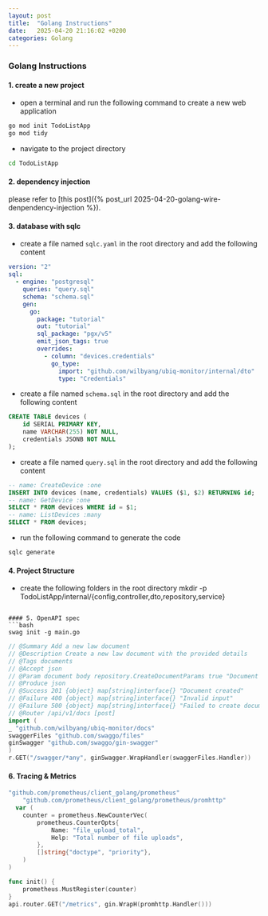 ```yaml
---
layout: post
title:  "Golang Instructions"
date:   2025-04-20 21:16:02 +0200
categories: Golang
---
```

### Golang Instructions
#### 1. create a new project
- open a terminal and run the following command to create a new web application
```bash
go mod init TodoListApp
go mod tidy
```
- navigate to the project directory
```bash
cd TodoListApp
```

#### 2. dependency injection

please refer to [this post]({% post_url 2025-04-20-golang-wire-denpendency-injection %}).

#### 3. database with sqlc
- create a file named `sqlc.yaml` in the root directory and add the following content

```yml
version: "2"
sql:
  - engine: "postgresql"
    queries: "query.sql"
    schema: "schema.sql"
    gen:
      go:
        package: "tutorial"
        out: "tutorial"
        sql_package: "pgx/v5"
        emit_json_tags: true
        overrides:
          - column: "devices.credentials"
            go_type:
              import: "github.com/wilbyang/ubiq-monitor/internal/dto"
              type: "Credentials"
```
- create a file named `schema.sql` in the root directory and add the following content
```sql
CREATE TABLE devices (
    id SERIAL PRIMARY KEY,
    name VARCHAR(255) NOT NULL,
    credentials JSONB NOT NULL
);
```
- create a file named `query.sql` in the root directory and add the following content
```sql
-- name: CreateDevice :one
INSERT INTO devices (name, credentials) VALUES ($1, $2) RETURNING id;
-- name: GetDevice :one
SELECT * FROM devices WHERE id = $1;
-- name: ListDevices :many
SELECT * FROM devices;
```
- run the following command to generate the code
```bash
sqlc generate
```
#### 4. Project Structure
- create the following folders in the root directory
mkdir -p TodoListApp/internal/{config,controller,dto,repository,service}
```

#### 5. OpenAPI spec
```bash
swag init -g main.go
```

```go
// @Summary Add a new law document
// @Description Create a new law document with the provided details
// @Tags documents
// @Accept json
// @Param document body repository.CreateDocumentParams true "Document details"
// @Produce json
// @Success 201 {object} map[string]interface{} "Document created"
// @Failure 400 {object} map[string]interface{} "Invalid input"
// @Failure 500 {object} map[string]interface{} "Failed to create document"
// @Router /api/v1/docs [post]
import (
_ "github.com/wilbyang/ubiq-monitor/docs"
swaggerFiles "github.com/swaggo/files"
ginSwagger "github.com/swaggo/gin-swagger"
)
r.GET("/swagger/*any", ginSwagger.WrapHandler(swaggerFiles.Handler))
```

#### 6. Tracing & Metrics
```go
"github.com/prometheus/client_golang/prometheus"
	"github.com/prometheus/client_golang/prometheus/promhttp"
  var (
	counter = prometheus.NewCounterVec(
		prometheus.CounterOpts{
			Name: "file_upload_total",
			Help: "Total number of file uploads",
		},
		[]string{"doctype", "priority"},
	)
)

func init() {
	prometheus.MustRegister(counter)
}
api.router.GET("/metrics", gin.WrapH(promhttp.Handler()))
```